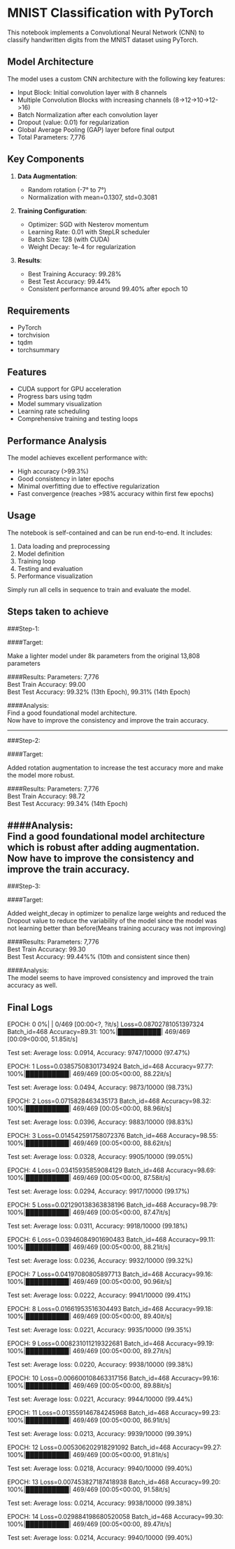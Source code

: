 # MNIST Classification with PyTorch

This notebook implements a Convolutional Neural Network (CNN) to classify handwritten digits from the MNIST dataset using PyTorch.

## Model Architecture

The model uses a custom CNN architecture with the following key features:

- Input Block: Initial convolution layer with 8 channels
- Multiple Convolution Blocks with increasing channels (8->12->10->12->16)
- Batch Normalization after each convolution layer
- Dropout (value: 0.01) for regularization
- Global Average Pooling (GAP) layer before final output
- Total Parameters: 7,776

## Key Components

1. **Data Augmentation**:
   - Random rotation (-7° to 7°)
   - Normalization with mean=0.1307, std=0.3081

2. **Training Configuration**:
   - Optimizer: SGD with Nesterov momentum
   - Learning Rate: 0.01 with StepLR scheduler
   - Batch Size: 128 (with CUDA)
   - Weight Decay: 1e-4 for regularization

3. **Results**:
   - Best Training Accuracy: 99.28%
   - Best Test Accuracy: 99.44%
   - Consistent performance around 99.40% after epoch 10

## Requirements

- PyTorch
- torchvision
- tqdm
- torchsummary

## Features

- CUDA support for GPU acceleration
- Progress bars using tqdm
- Model summary visualization
- Learning rate scheduling
- Comprehensive training and testing loops

## Performance Analysis

The model achieves excellent performance with:
- High accuracy (>99.3%)
- Good consistency in later epochs
- Minimal overfitting due to effective regularization
- Fast convergence (reaches >98% accuracy within first few epochs)

## Usage

The notebook is self-contained and can be run end-to-end. It includes:
1. Data loading and preprocessing
2. Model definition
3. Training loop
4. Testing and evaluation
5. Performance visualization

Simply run all cells in sequence to train and evaluate the model.

## Steps taken to achieve

###Step-1:

####Target:

Make a lighter model under 8k parameters from the original 13,808 parameters

####Results:
Parameters: 7,776<br/>
Best Train Accuracy: 99.00<br/>
Best Test Accuracy: 99.32% (13th Epoch), 99.31% (14th Epoch)<br/>

####Analysis:<br/>
Find a good foundational model architecture.<br/>
Now have to improve the consistency and improve the train accuracy.

---------------------------------------------------------------------------------------------------------------------

###Step-2:

####Target:

Added rotation augmentation to increase the test accuracy more and make the model more robust.

####Results:
Parameters: 7,776<br/>
Best Train Accuracy: 98.72<br/>
Best Test Accuracy: 99.34% (14th Epoch)<br/>

####Analysis:<br/>
Find a good foundational model architecture which is robust after adding augmentation.<br/>
Now have to improve the consistency and improve the train accuracy.
---------------------------------------------------------------------------------------------------------------------
###Step-3:

####Target:

Added weight_decay in optimizer to penalize large weights and reduced the Dropout value to reduce the variability of the model since the model was not learning better than before(Means training accuracy was not improving)<br/>

####Results:
Parameters: 7,776<br/>
Best Train Accuracy: 99.30<br/>
Best Test Accuracy: 99.44%% (10th and consistent since then)<br/>

####Analysis:<br/>
The model seems to have improved consistency and improved the train accuracy as well.



## Final Logs
EPOCH: 0
  0%|          | 0/469 [00:00<?, ?it/s]
Loss=0.08702781051397324 Batch_id=468 Accuracy=89.31: 100%|██████████| 469/469 [00:09<00:00, 51.85it/s]

Test set: Average loss: 0.0914, Accuracy: 9747/10000 (97.47%)

EPOCH: 1
Loss=0.03857508301734924 Batch_id=468 Accuracy=97.77: 100%|██████████| 469/469 [00:05<00:00, 88.22it/s] 

Test set: Average loss: 0.0494, Accuracy: 9873/10000 (98.73%)

EPOCH: 2
Loss=0.0715828463435173 Batch_id=468 Accuracy=98.32: 100%|██████████| 469/469 [00:05<00:00, 88.96it/s]  

Test set: Average loss: 0.0396, Accuracy: 9883/10000 (98.83%)

EPOCH: 3
Loss=0.014542591758072376 Batch_id=468 Accuracy=98.55: 100%|██████████| 469/469 [00:05<00:00, 88.62it/s]

Test set: Average loss: 0.0328, Accuracy: 9905/10000 (99.05%)

EPOCH: 4
Loss=0.03415935859084129 Batch_id=468 Accuracy=98.69: 100%|██████████| 469/469 [00:05<00:00, 87.58it/s]  

Test set: Average loss: 0.0294, Accuracy: 9917/10000 (99.17%)

EPOCH: 5
Loss=0.021290138363838196 Batch_id=468 Accuracy=98.79: 100%|██████████| 469/469 [00:05<00:00, 87.47it/s] 

Test set: Average loss: 0.0311, Accuracy: 9918/10000 (99.18%)

EPOCH: 6
Loss=0.03946084901690483 Batch_id=468 Accuracy=99.11: 100%|██████████| 469/469 [00:05<00:00, 88.21it/s]  

Test set: Average loss: 0.0236, Accuracy: 9932/10000 (99.32%)

EPOCH: 7
Loss=0.04197080805897713 Batch_id=468 Accuracy=99.16: 100%|██████████| 469/469 [00:05<00:00, 90.96it/s]  

Test set: Average loss: 0.0222, Accuracy: 9941/10000 (99.41%)

EPOCH: 8
Loss=0.01661953516304493 Batch_id=468 Accuracy=99.18: 100%|██████████| 469/469 [00:05<00:00, 89.40it/s]  

Test set: Average loss: 0.0221, Accuracy: 9935/10000 (99.35%)

EPOCH: 9
Loss=0.008231011219322681 Batch_id=468 Accuracy=99.19: 100%|██████████| 469/469 [00:05<00:00, 89.27it/s] 

Test set: Average loss: 0.0220, Accuracy: 9938/10000 (99.38%)

EPOCH: 10
Loss=0.006600108463317156 Batch_id=468 Accuracy=99.16: 100%|██████████| 469/469 [00:05<00:00, 89.88it/s] 

Test set: Average loss: 0.0221, Accuracy: 9944/10000 (99.44%)

EPOCH: 11
Loss=0.013559146784245968 Batch_id=468 Accuracy=99.23: 100%|██████████| 469/469 [00:05<00:00, 86.91it/s] 

Test set: Average loss: 0.0213, Accuracy: 9939/10000 (99.39%)

EPOCH: 12
Loss=0.005306202918291092 Batch_id=468 Accuracy=99.27: 100%|██████████| 469/469 [00:05<00:00, 91.81it/s] 

Test set: Average loss: 0.0218, Accuracy: 9940/10000 (99.40%)

EPOCH: 13
Loss=0.007453827187418938 Batch_id=468 Accuracy=99.20: 100%|██████████| 469/469 [00:05<00:00, 91.58it/s] 

Test set: Average loss: 0.0214, Accuracy: 9938/10000 (99.38%)

EPOCH: 14
Loss=0.029884198680520058 Batch_id=468 Accuracy=99.30: 100%|██████████| 469/469 [00:05<00:00, 89.47it/s] 

Test set: Average loss: 0.0214, Accuracy: 9940/10000 (99.40%)


